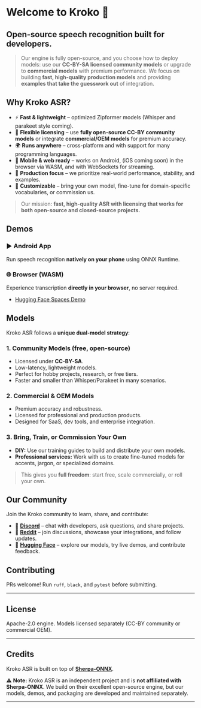 # Welcome to Kroko 👋

## **Open-source speech recognition built for developers.**
>
> Our engine is fully open-source, and you choose how to deploy models: use our **CC-BY-SA licensed community models** or upgrade to **commercial models** with premium performance. We focus on building **fast, high-quality production models** and providing **examples that take the guesswork out** of integration.

## Why Kroko ASR?

- ⚡ **Fast & lightweight** – optimized Zipformer models (Whisper and parakeet style coming).
- 🧩 **Flexible licensing** – use **fully open-source CC-BY community models** or integrate **commercial/OEM models** for premium accuracy.
- 🌍 **Runs anywhere** – cross-platform and with support for many programming languages.
- 📱 **Mobile & web ready** – works on Android, (iOS coming soon) in the browser via WASM, and with WebSockets for streaming.
- 🧰 **Production focus** – we prioritize real-world performance, stability, and examples.
- 🤝 **Customizable** – bring your own model, fine-tune for domain-specific vocabularies, or commission us.

> Our mission: **fast, high-quality ASR with licensing that works for both open-source and closed-source projects.**

## Demos

### ▶️ Android App
Run speech recognition **natively on your phone** using ONNX Runtime.

### 🌐 Browser (WASM)
Experience transcription **directly in your browser**, no server required.
- [Hugging Face Spaces Demo](https://huggingface.co/spaces/Banafo/Kroko-Streaming-ASR-Wasm)

## Models

Kroko ASR follows a **unique dual-model strategy**:

### 1. Community Models (free, open-source)

- Licensed under **CC-BY-SA**.
- Low-latency, lightweight models.
- Perfect for hobby projects, research, or free tiers.
- Faster and smaller than Whisper/Parakeet in many scenarios.

### 2. Commercial & OEM Models

- Premium accuracy and robustness.
- Licensed for professional and production products.
- Designed for SaaS, dev tools, and enterprise integration.

### 3. Bring, Train, or Commission Your Own

- **DIY:** Use our training guides to build and distribute your own models.
- **Professional services:** Work with us to create fine-tuned models for accents, jargon, or specialized domains.

> This gives you **full freedom**: start free, scale commercially, or roll your own.

## Our Community

Join the Kroko community to learn, share, and contribute:

- 💬 **[Discord](https://discord.gg/JT7wdtnK79)** – chat with developers, ask questions, and share projects.  
- 📢 **[Reddit](https://www.reddit.com/r/kroko_ai/)** – join discussions, showcase your integrations, and follow updates.
- 🤗 **[Hugging Face](https://huggingface.co/Banafo/Kroko-ASR)** – explore our models, try live demos, and contribute feedback.

## Contributing

PRs welcome! Run `ruff`, `black`, and `pytest` before submitting.

---

## License

Apache-2.0 engine. Models licensed separately (CC-BY community or commercial OEM).

---

## Credits

Kroko ASR is built on top of [**Sherpa-ONNX**](https://k2-fsa.github.io/sherpa/).

⚠️ **Note:** Kroko ASR is an independent project and is **not affiliated with Sherpa-ONNX**. We build on their excellent open-source engine, but our models, demos, and packaging are developed and maintained separately.

---
